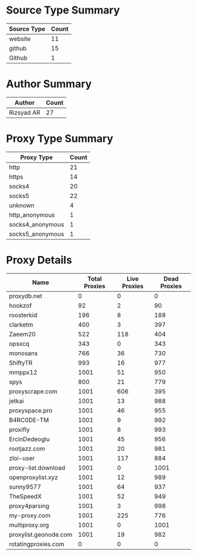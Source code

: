 # Source Type Summary

| Source Type | Count |
|-------------|-------|
| website | 11 |
| github | 15 |
| Github | 1 |


# Author Summary

| Author | Count |
|--------|-------|
| Rizsyad AR | 27 |


# Proxy Type Summary

| Proxy Type | Count |
|------------|-------|
| http | 21 |
| https | 14 |
| socks4 | 20 |
| socks5 | 22 |
| unknown | 4 |
| http_anonymous | 1 |
| socks4_anonymous | 1 |
| socks5_anonymous | 1 |


# Proxy Details

| Name | Total Proxies | Live Proxies | Dead Proxies |
|------|---------------|--------------|---------------|
| proxydb.net | 0 | 0 | 0 |
| hookzof | 92 | 2 | 90 |
| roosterkid | 196 | 8 | 188 |
| clarketm | 400 | 3 | 397 |
| Zaeem20 | 522 | 118 | 404 |
| opsxcq | 343 | 0 | 343 |
| monosans | 766 | 36 | 730 |
| ShiftyTR | 993 | 16 | 977 |
| mmppx12 | 1001 | 51 | 950 |
| spys | 800 | 21 | 779 |
| proxyscrape.com | 1001 | 606 | 395 |
| jetkai | 1001 | 13 | 988 |
| proxyspace.pro | 1001 | 46 | 955 |
| B4RC0DE-TM | 1001 | 9 | 992 |
| proxifly | 1001 | 8 | 993 |
| ErcinDedeoglu | 1001 | 45 | 956 |
| rootjazz.com | 1001 | 20 | 981 |
| zloi-user | 1001 | 117 | 884 |
| proxy-list.download | 1001 | 0 | 1001 |
| openproxylist.xyz | 1001 | 12 | 989 |
| sunny9577 | 1001 | 64 | 937 |
| TheSpeedX | 1001 | 52 | 949 |
| proxy4parsing | 1001 | 3 | 998 |
| my-proxy.com | 1001 | 225 | 776 |
| multiproxy.org | 1001 | 0 | 1001 |
| proxylist.geonode.com | 1001 | 19 | 982 |
| rotatingproxies.com | 0 | 0 | 0 |
